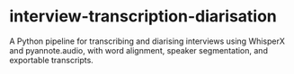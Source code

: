 # interview-transcription-diarisation
A Python pipeline for transcribing and diarising interviews using WhisperX and pyannote.audio, with word alignment, speaker segmentation, and exportable transcripts.
